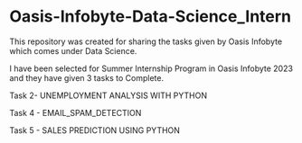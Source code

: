 # Oasis-Infobyte-Data-Science_Intern
This repository was created for sharing the tasks given by Oasis Infobyte which comes under Data Science.

I have been selected for Summer Internship Program in Oasis Infobyte 2023 and they have given 3 tasks to Complete.

Task 2- UNEMPLOYMENT ANALYSIS WITH PYTHON

Task 4 - EMAIL_SPAM_DETECTION

Task 5 - SALES PREDICTION USING PYTHON
